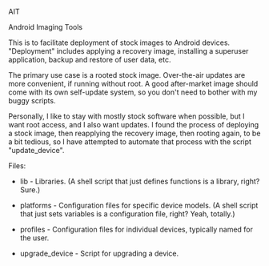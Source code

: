 AIT

Android Imaging Tools

This is to facilitate deployment of stock images to Android devices.
"Deployment" includes applying a recovery image, installing a superuser
application, backup and restore of user data, etc.

The primary use case is a rooted stock image.  Over-the-air updates are more
convenient, if running without root.  A good after-market image should come
with its own self-update system, so you don't need to bother with my buggy
scripts.

Personally, I like to stay with mostly stock software when possible, but I want
root access, and I also want updates.  I found the process of deploying a stock
image, then reapplying the recovery image, then rooting again, to be a bit
tedious, so I have attempted to automate that process with the script
"update_device".


Files:

  - lib - Libraries.  (A shell script that just defines functions is a library,
    right?  Sure.)

  - platforms - Configuration files for specific device models.  (A shell
    script that just sets variables is a configuration file, right?  Yeah,
    totally.)

  - profiles - Configuration files for individual devices, typically named for
    the user.

  - upgrade\_device - Script for upgrading a device.
